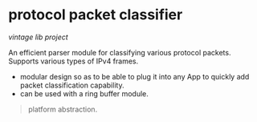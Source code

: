 
# protocol packet classifier  

*vintage lib project*

An efficient parser module for classifying various protocol packets. Supports various types of IPv4 frames.

* modular design so as to be able to plug it into any App to quickly add packet classification capability.
* can be used with a ring buffer module.

> platform abstraction.
